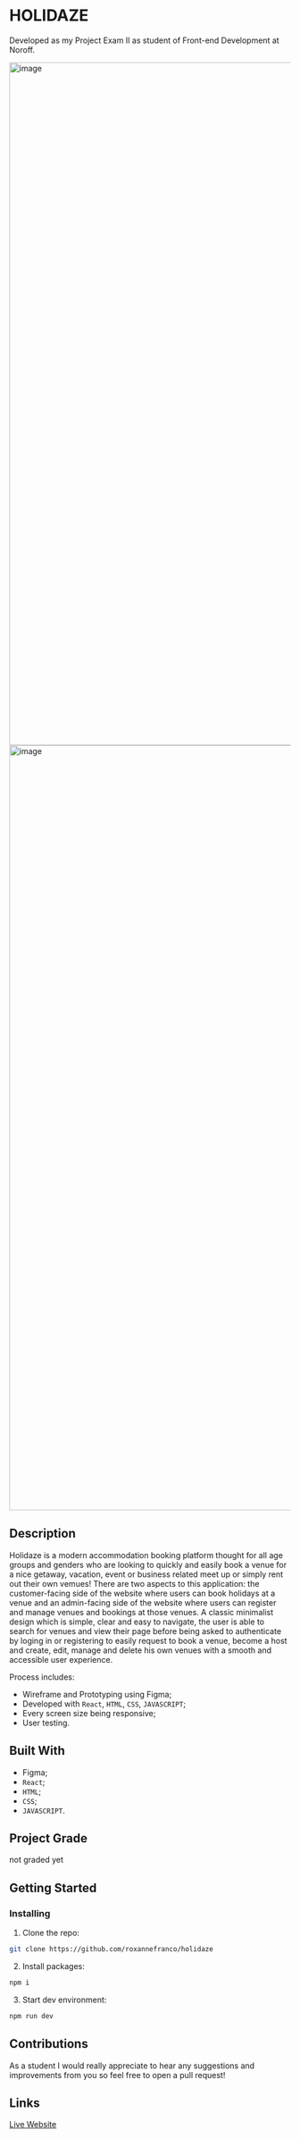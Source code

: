 # HOLIDAZE

Developed as my Project Exam II as student of Front-end Development at Noroff.

<img width="1223" alt="image" src="https://github.com/roxannefranco/holidaze/assets/50967213/ef47223a-776a-44d3-a054-5357471584a5">


<img width="1370" alt="image" src="https://github.com/roxannefranco/holidaze/assets/50967213/c1cf027a-fac2-4f07-b6d4-edf72ec78eb5">

## Description

Holidaze is a modern accommodation booking platform thought for all age groups and genders who are looking to quickly and easily book a venue for a nice getaway, vacation, event or business related meet up or simply rent out their own vemues!
There are two aspects to this application: the customer-facing side of the website where users can book holidays at a venue and an admin-facing side of the website where users can register and manage venues and bookings at those venues.
A classic minimalist design which is simple, clear and easy to navigate, the user is able to search for venues and view their page before being asked to authenticate by loging in or registering to easily request to book a venue, become a host and create, edit, manage and delete his own venues with a smooth and accessible user experience.

Process includes:

- Wireframe and Prototyping using Figma;
- Developed with `React`, `HTML`, `CSS`, `JAVASCRIPT`;
- Every screen size being responsive;
- User testing.

## Built With

- Figma;
- `React`;
- `HTML`;
- `CSS`;
- `JAVASCRIPT`.

## Project Grade

not graded yet

## Getting Started

### Installing

1. Clone the repo:

```bash
git clone https://github.com/roxannefranco/holidaze
```

2. Install packages:

```bash
npm i
```

3. Start dev environment:

```bash
npm run dev
```

## Contributions

As a student I would really appreciate to hear any suggestions and improvements from you so feel free to open a pull request!

## Links

[Live Website](https://holidaze-venues.netlify.app/)
